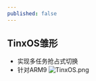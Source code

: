 ```yaml
---
published: false
---
```

## TinxOS雏形
- 实现多任务抢占式切换
- 针对ARM9
![TinxOS.png](https://raw.githubusercontent.com/io-hack/io-hack.github.io/master/_posts/TinxOS.png)


